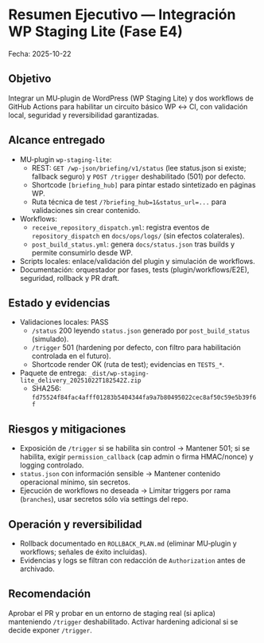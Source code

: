 # Resumen Ejecutivo — Integración WP Staging Lite (Fase E4)

Fecha: 2025-10-22

## Objetivo
Integrar un MU‑plugin de WordPress (WP Staging Lite) y dos workflows de GitHub Actions para habilitar un circuito básico WP ↔ CI, con validación local, seguridad y reversibilidad garantizadas.

## Alcance entregado
- MU‑plugin `wp-staging-lite`:
  - REST: `GET /wp-json/briefing/v1/status` (lee status.json si existe; fallback seguro) y `POST /trigger` deshabilitado (501) por defecto.
  - Shortcode `[briefing_hub]` para pintar estado sintetizado en páginas WP.
  - Ruta técnica de test `/?briefing_hub=1&status_url=...` para validaciones sin crear contenido.
- Workflows:
  - `receive_repository_dispatch.yml`: registra eventos de `repository_dispatch` en `docs/ops/logs/` (sin efectos colaterales).
  - `post_build_status.yml`: genera `docs/status.json` tras builds y permite consumirlo desde WP.
- Scripts locales: enlace/validación del plugin y simulación de workflows.
- Documentación: orquestador por fases, tests (plugin/workflows/E2E), seguridad, rollback y PR draft.

## Estado y evidencias
- Validaciones locales: PASS
  - `/status` 200 leyendo `status.json` generado por `post_build_status` (simulado).
  - `/trigger` 501 (hardening por defecto, con filtro para habilitación controlada en el futuro).
  - Shortcode render OK (ruta de test); evidencias en `TESTS_*`.
- Paquete de entrega: `_dist/wp-staging-lite_delivery_20251022T182542Z.zip`
  - SHA256: `fd75524f84fac4afff01283b5404344fa9a7b80495022cec8af50c59e5b39f6f`

## Riesgos y mitigaciones
- Exposición de `/trigger` si se habilita sin control → Mantener 501; si se habilita, exigir `permission_callback` (cap admin o firma HMAC/nonce) y logging controlado.
- `status.json` con información sensible → Mantener contenido operacional mínimo, sin secretos.
- Ejecución de workflows no deseada → Limitar triggers por rama (`branches`), usar secretos sólo vía settings del repo.

## Operación y reversibilidad
- Rollback documentado en `ROLLBACK_PLAN.md` (eliminar MU‑plugin y workflows; señales de éxito incluidas).
- Evidencias y logs se filtran con redacción de `Authorization` antes de archivado.

## Recomendación
Aprobar el PR y probar en un entorno de staging real (si aplica) manteniendo `/trigger` deshabilitado. Activar hardening adicional si se decide exponer `/trigger`.
